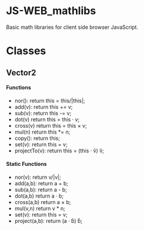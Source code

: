 # JS-WEB_mathlibs
Basic math libraries for client side browser JavaScript.

# Classes

## Vector2

#### Functions
- nor(): return this = this/|this|;
- add(v): return this += v;
- sub(v): return this -= v;
- dot(v) return this = this · v;
- cross(v) return this = this × v;
- mul(n) return this *= n;
- copy(): return this;
- set(v):  return this = v;
- projectTo(v): return this = (this · v̂) v̂;
#### Static Functions
- nor(v): return v/|v|;
- add(a,b): return a + b;
- sub(a,b): return a - b;
- dot(a,b) return a · b;
- cross(a,b) return a × b;
- mul(v,n) return v * n;
- set(v):  return this = v;
- project(a,b): return (a · b̂) b̂;
